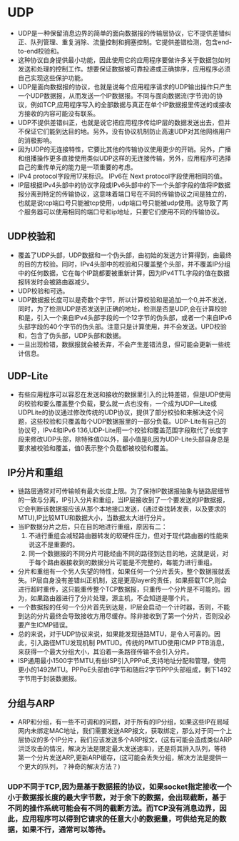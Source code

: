 # UDP
+ UDP是一种保留消息边界的简单的面向数据报的传输层协议，它不提供差错纠正、队列管理、重复消除、流量控制和拥塞控制。它提供差错检测，包含end-to-end校验和。
+ 这种协议自身提供最小功能，因此使用它的应用程序要做许多关于数据包如何发送和处理的控制工作。想要保证数据被可靠投递或正确排序，应用程序必须自己实现这些保护功能。
+ UDP是面向数据报的协议，也就是说每个应用程序请求的UDP输出操作只产生一个UDP数据报，从而发送一个IP数据报。不同与面向数据流(字节流)的协议，例如TCP,应用程序写入的全部数据与真正在单个IP数据报里传送的或接收方接收的内容可能没有联系。
+ UDP不提供差错纠正，也就是说它把应用程序传给IP层的数据发送出去，但并不保证它们能到达目的地。另外，没有协议机制防止高速UDP对其他网络用户的消极影响。
+ 因为UDP的无连接特性，它要比其他的传输协议使用更少的开销。另外，广播和组播操作更多直接使用类似UDP这样的无连接传输，另外，应用程序可选择自己的重传单元的能力是一项重要的考虑。
+ IPv4 protocol字段用17来标识。 IPv6在 Next protocol字段使用相同的值。
+ IP层根据IPv4头部中的协议字段或IPv6头部中的下一个头部字段的值将IP数据报分离到特定的传输协议，这意味着端口号在不同的传输协议之间是独立的，也就是说tcp端口号只能被tcp使用，udp端口号只能被udp使用。这导致了两个服务器可以使用相同的端口号和ip地址，只要它们使用不同的传输协议。

## UDP校验和
+ 覆盖了UDP头部，UDP数据和一个伪头部，由初始的发送方计算得到，由最终的目的方校验。同时，IPv4头部中的校验和只覆盖整个头部，并不覆盖IP分组中的任何数据，它在每个IP跳都要被重新计算，因为IPv4TTL字段的值在数据报转发时会被路由器减少。
+ UDP校验和可选。
+ UDP数据报长度可以是奇数个字节，所以计算校验和是追加一个0,并不发送，同时，为了检测UDP是否发送到正确的地址，检测是否是UDP,会在计算校验和是，引入一个来自IPv4头部字段的一个12字节的伪头部，或者一个来自IPv6头部字段的40个字节的伪头部。注意只是计算使用，并不会发送。UPD校验和，包含了伪头部，UDP头部和数据。
+ 一旦出现检错，数据报就会被丢弃，不会产生差错消息，但可能会更新一些统计信息。

## UDP-Lite
+ 有些应用程序可以容忍在发送和接收的数据里引入的比特差错，但是UDP使用的校验和要么覆盖整个负载，要么就一点也没有，一个成为UDP—Lite或UDPLite的协议通过修改传统的UDP协议，提供了部分校验和来解决这个问题，这些校验和只覆盖每个UDP数据报里的一部分负载。UDP-Lite有自己的协议号，IPv4和IPv6 136,UDP-Lite用一个校验和覆盖范围字段取代了长度字段来修改UDP头部，除特殊值0以外，最小值是8,因为UDP-Lite头部自身总是要求被校验和覆盖，值0表示整个负载都被校验和覆盖。

## IP分片和重组
+ 链路层通常对可传输帧有最大长度上限。为了保持IP数据报抽象与链路层细节的一致与分离，IP引入分片和重组，当IP层接收到了一个要发送的IP数据报，它会判断该数据报应该从那个本地接口发送，(通过查找转发表，以及要求的MTU),IP比较MTU和数据大小，当数据太大进行分片。
+ 当IP数据分片之后，只在目的地进行重组，原因有二：<br>
  1. 不进行重组会减轻路由器转发的软硬件压力，但对于现代路由器的性能来说这不是重要的。 <br>
  2. 同一个数据报的不同分片可能经由不同的路径到达目的地，这就是说，对于每个路由器接收到的数据分片可能是不完整的，每能力进行重组。
+ 分片和重组有一个另人失望的特性，如果任何一个分片丢失，整个数据报就丢失。IP层自身没有差错纠正机制，这是更高layer的责任，如果搭载TCP,则会进行超时重传，这只能重传整个TCP数据报，只重传一个分片是不可能的。因为，如果路由器进行了分片处理，源主机，不会知道是哪个片。
+ 一个数据报的任何一个分片首先到达是，IP层会启动一个计时器，否则，不能到达的分片最终会导致接收方用尽缓存。除非接收到了第一个分片，否则没必要产生ICMP错误。
+ 总的来说，对于UDP协议来说，如果能发现链路MTU，是令人可喜的。因此，引入路径MTU发现机制 PMTUD。传统的PMTUD使用ICMP PTB消息，来获得一个最大分组大小，其沿着一条路径传输不会引入分片。
+ ISP通用最小1500字节MTU,有些ISP引入PPPoE,支持地址分配和管理，使用更小的1492MTU。PPPoE头部由6字节和随后2字节PPP头部组成，剩下1492字节用于封装数据报。

## 分组与ARP
+ ARP和分组，有一些不可调和的问题，对于所有的IP分组，如果这些IP在局域网内未绑定MAC地址，我们需要发送ARP报文，获取绑定，那么对于同一个上层协议的多个IP分片，我们应该发送多个ARP报文，(这有可能会造成类似ARP洪泛攻击的情况，解决方法是限定最大发送速率)，还是将其排入队列，等待第一个分片发送ARP,更新ARP缓存，(这可能会丢失分组，解决方法是提供一个更大的队列，？神奇的解决方法？)

### UDP不同于TCP,因为是基于数据报的协议，如果socket指定接收一个小于数据报长度的最大字节数，对于余下的数据，会出现截断，基于不同的操作系统可能会有不同的截断方法。而TCP没有消息边界，因此，应用程序可以得到它请求的任意大小的数据量，可供给充足的数据，如果不行，通常可以等待。
